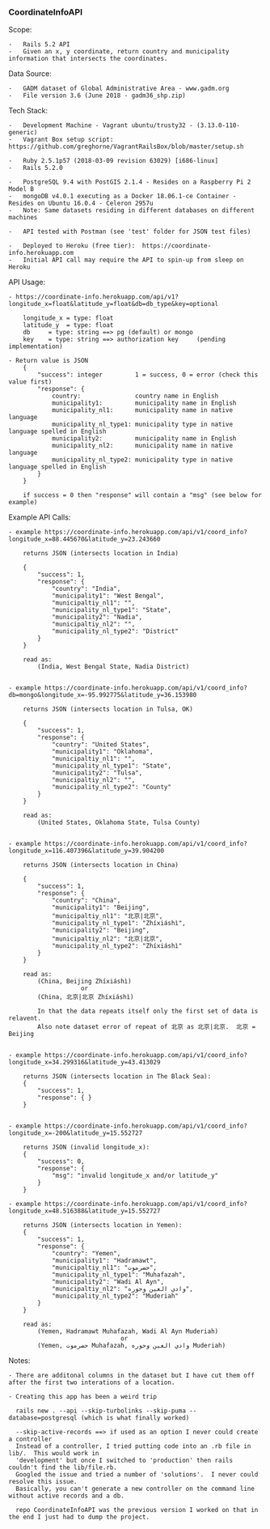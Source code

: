 ### CoordinateInfoAPI

Scope:

	-   Rails 5.2 API
	-   Given an x, y coordinate, return country and municipality information that intersects the coordinates.


Data Source:

	-   GADM dataset of Global Administrative Area - www.gadm.org
	-   File version 3.6 (June 2018 - gadm36_shp.zip)


Tech Stack:

	-   Development Machine - Vagrant ubuntu/trusty32 - (3.13.0-110-generic)
	-   Vagrant Box setup script: https://github.com/greghorne/VagrantRailsBox/blob/master/setup.sh

	-   Ruby 2.5.1p57 (2018-03-09 revision 63029) [i686-linux]
	-   Rails 5.2.0
	
	-   PostgreSQL 9.4 with PostGIS 2.1.4 - Resides on a Raspberry Pi 2 Model B
	-   mongoDB v4.0.1 executing as a Docker 18.06.1-ce Container - Resides on Ubuntu 16.0.4 - Celeron 2957u
	-   Note: Same datasets residing in different databases on different machines
	   
    -   API tested with Postman (see 'test' folder for JSON test files)
       
    -   Deployed to Heroku (free tier):  https://coordinate-info.herokuapp.com
    -   Initial API call may require the API to spin-up from sleep on Heroku
 

API Usage:

    - https://coordinate-info.herokuapp.com/api/v1?longitude_x=float&latitude_y=float&db=db_type&key=optional

        longitude_x = type: float 
        latitude_y  = type: float 
        db     = type: string ==> pg (default) or mongo 
        key    = type: string ==> authorization key     (pending implementation)

    - Return value is JSON
        {
            "success": integer         1 = success, 0 = error (check this value first)
            "response": {
                country:               country name in English
                municipality1:         municipality name in English
                municipality_nl1:      municipality name in native language
                municipality_nl_type1: municipality type in native language spelled in English
                municipality2:         municipality name in English
                municipality_nl2:      municipality name in native language
                municipality_nl_type2: municipality type in native language spelled in English
            }
        }

        if success = 0 then "response" will contain a "msg" (see below for example)

Example API Calls:

    - example https://coordinate-info.herokuapp.com/api/v1/coord_info?longitude_x=88.445670&latitude_y=23.243660

        returns JSON (intersects location in India)

        {
            "success": 1,
            "response": {
                "country": "India",
                "municipality1": "West Bengal",
                "municipaltiy_nl1": "",
                "municipality_nl_type1": "State",
                "municipality2": "Nadia",
                "municipaltiy_nl2": "",
                "municipality_nl_type2": "District"
            }
        }

        read as:
            (India, West Bengal State, Nadia District)


    - example https://coordinate-info.herokuapp.com/api/v1/coord_info?db=mongo&longitude_x=-95.992775&latitude_y=36.153980

        returns JSON (intersects location in Tulsa, OK)

        {
            "success": 1,
            "response": {
                "country": "United States",
                "municipality1": "Oklahoma",
                "municipaltiy_nl1": "",
                "municipality_nl_type1": "State",
                "municipality2": "Tulsa",
                "municipaltiy_nl2": "",
                "municipality_nl_type2": "County"
            }
        }

        read as:
            (United States, Oklahoma State, Tulsa County)


    - example https://coordinate-info.herokuapp.com/api/v1/coord_info?longitude_x=116.407396&latitude_y=39.904200

        returns JSON (intersects location in China)

        {
            "success": 1,
            "response": {
                "country": "China",
                "municipality1": "Beijing",
                "municipaltiy_nl1": "北京|北京",
                "municipality_nl_type1": "Zhíxiáshì",
                "municipality2": "Beijing",
                "municipaltiy_nl2": "北京|北京",
                "municipality_nl_type2": "Zhíxiáshì"
            }
        }

        read as:
            (China, Beijing Zhíxiáshì)
                        or
            (China, 北京|北京 Zhíxiáshì)

            In that the data repeats itself only the first set of data is relavent.
            Also note dataset error of repeat of 北京 as 北京|北京.  北京 = Beijing


    - example https://coordinate-info.herokuapp.com/api/v1/coord_info?longitude_x=34.299316&latitude_y=43.413029

        returns JSON (intersects location in The Black Sea):
        {
            "success": 1,
            "response": { }
        }


    - example https://coordinate-info.herokuapp.com/api/v1/coord_info?longitude_x=-200&latitude_y=15.552727

        returns JSON (invalid longitude_x):
        {
            "success": 0,
            "response": {
                "msg": "invalid longitude_x and/or latitude_y"
            }
        }

    - example https://coordinate-info.herokuapp.com/api/v1/coord_info?longitude_x=48.516388&latitude_y=15.552727

        returns JSON (intersects location in Yemen): 
        {
            "success": 1,
            "response": {
                "country": "Yemen",
                "municipality1": "Hadramawt",
                "municipaltiy_nl1": "حضرموت",
                "municipality_nl_type1": "Muhafazah",
                "municipality2": "Wadi Al Ayn",
                "municipaltiy_nl2": "وادي العين وحوره",
                "municipality_nl_type2": "Muderiah"
            }
        }

        read as:
            (Yemen, Hadramawt Muhafazah, Wadi Al Ayn Muderiah) 
                                   or
            (Yemen, حضرموت Muhafazah, وادي العين وحوره Muderiah)


Notes:

    - There are additonal columns in the dataset but I have cut them off after the first two interations of a location.

    - Creating this app has been a weird trip
      
      rails new . --api --skip-turbolinks --skip-puma --database=postgresql (which is what finally worked)

      --skip-active-records ==> if used as an option I never could create a controller 
      Instead of a controller, I tried putting code into an .rb file in lib/.  This would work in
      'development' but once I switched to 'production' then rails couldn't find the lib/file.rb.
      Googled the issue and tried a number of 'solutions'.  I never could resolve this issue.
      Basically, you can't generate a new controller on the command line without active records and a db.

      repo CoordinateInfoAPI was the previous version I worked on that in the end I just had to dump the project.
